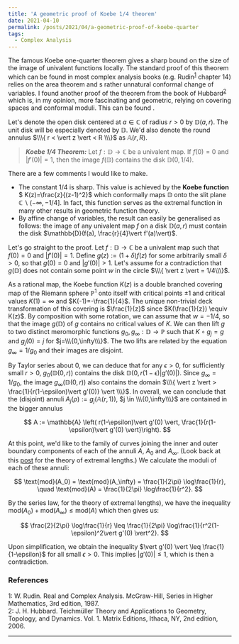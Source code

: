 ```yaml
---
title: 'A geometric proof of Koebe 1/4 theorem'
date: 2021-04-10
permalink: /posts/2021/04/a-geometric-proof-of-koebe-quarter
tags:
  - Complex Analysis
---
```


The famous Koebe one-quarter theorem gives a sharp bound on the size of the image of univalent functions locally. The standard proof of this theorem which can be found in most complex analysis books (e.g. Rudin<sup>[1](#fn1)</sup> chapter 14) relies on the area theorem and s rather unnatural conformal change of variables. I found another proof of the theorem from the book of Hubbard<sup>[2](#fn2)</sup> which is, in my opinion, more fascinating and geometric, relying on covering spaces and conformal moduli. This can be found .

Let's denote the open disk centered at $a \in \mathbb{C}$ of radius $r>0$ by $\mathbb{D}(a,r)$. The unit disk will be especially denoted by $\mathbb{D}$. We'd also denote the round annulus $\\\{ r < \vert z \vert < R \\\}$ as $\mathbb{A}(r,R)$.

> **_Koebe 1/4 Theorem:_** Let $f: \mathbb{D} \to \mathbb{C}$ be a univalent map. If $f(0)=0$ and $\vert f'(0)\vert =1$, then the image $f(\mathbb{D})$ contains the disk $\mathbb{D}(0,1/4)$.

There are a few comments I would like to make.
* The constant $1/4$ is sharp. This value is achieved by the **Koebe function** $ K(z)=\frac{z}{(z-1)^2}$ which conformally maps $\mathbb{D}$ onto the slit plane $\mathbb{C}\backslash (-\infty,-1/4]$. In fact, this function serves as the extremal function in many other results in geometric function theory.
* By affine change of variables, the result can easily be generalised as follows: the image of any univalent map $f$ on a disk $\mathbb{D}(a,r)$ must contain the disk $\mathbb{D}(f(a), \frac{r}{4}\vert f'(a)\vert)$.

Let's go straight to the proof. Let $f: \mathbb{D} \to \mathbb{C}$ be a univalent map such that $f(0)=0$ and $\vert f'(0)\vert =1$. Define $g(z) := (1+\delta)f(z)$ for some arbitrarily small $\delta>0$, so that $g(0) = 0$ and $\vert g'(0) \vert > 1$. Let's assume for a contradiction that $g(\mathbb{D})$ does not contain some point $w$ in the circle $\\\{ \vert z \vert = 1/4\\\}$.

As a rational map, the Koebe function $K(z)$ is a double branched covering map of the Riemann sphere $\mathbb{P}^1$ onto itself with critical points $\pm 1$ and critical values $K(1) = \infty$ and $K(-1)=-\frac{1}{4}$. The unique non-trivial deck transformation of this covering is $\frac{1}{z}$ since $K(\frac{1}{z}) \equiv K(z)$. By composition with some rotation, we can assume that $w=-1/4$, so that the image $g(\mathbb{D})$ of $g$ contains no critical values of $K$. We can then lift $g$ to two distinct meromorphic functions $g_0, g_{\infty} : \mathbb{D} \to \mathbb{P}$ such that $K \circ g_j = g$ and $g_j(0) = j$ for $j=\\\{0,\infty\\\}$. The two lifts are related by the equation $g_\infty = 1/g_0$ and their images are disjoint.

By Taylor series about $0$, we can deduce that for any $\epsilon >0$, for sufficiently small $r>0$, $g_0(\mathbb{D}(0,r))$ contains the disk $\mathbb{D}(0, r(1-\epsilon)\vert g'(0) \vert)$. Since $g_\infty = 1/g_0$, the image $g_\infty(\mathbb{D}(0,r))$ also contains the domain $\\\{ \vert z \vert > \frac{1}{r(1-\epsilon)\vert g'(0)} \vert \\\}$. In overall, we can conclude that the (disjoint) annuli $A_j(\rho) := g_j(\mathbb{A}(r, 1))$, $j \in \\\{0,\infty\\\}$ are contained in the bigger annulus

$$
A := \mathbb{A} \left( r(1-\epsilon)\vert g'(0) \vert, \frac{1}{r(1-\epsilon)\vert g'(0) \vert}\right).
$$

At this point, we'd like to the family of curves joining the inner and outer boundary components of each of the annuli $A$, $A_0$ and $A_\infty$. (Look back at this [post](/posts/2020/09/extremal-length) for the theory of extremal lengths.) We calculate the moduli of each of these annuli:

$$
\text{mod}(A_0) = \text{mod}(A_\infty) = \frac{1}{2\pi} \log\frac{1}{r}, \quad \text{mod}(A) = \frac{1}{2\pi} \log\frac{1}{r^2}.
$$

By the series law, for the theory of extremal lengths), we have the inequality $\text{mod}(A_0) + \text{mod}(A_\infty) \leq \text{mod}(A)$ which then gives us:

$$
\frac{2}{2\pi} \log\frac{1}{r} \leq \frac{1}{2\pi} \log\frac{1}{r^2(1-\epsilon)^2\vert g'(0) \vert^2}.
$$

Upon simplification, we obtain the inequality $\vert g'(0) \vert \leq \frac{1}{1-\epsilon}$ for all small $\epsilon >0$. This implies $\vert g'(0) \vert \leq 1$, which is then a contradiction.

### References

<a name="fn1">1</a>: W. Rudin. Real and Complex Analysis. McGraw-Hill, Series in Higher Mathematics, 3rd edition, 1987.  
<a name="fn2">2</a>: J. H. Hubbard. Teichmüller Theory and Applications to Geometry, Topology, and Dynamics. Vol. 1. Matrix Editions, Ithaca, NY, 2nd edition, 2006.  

------
